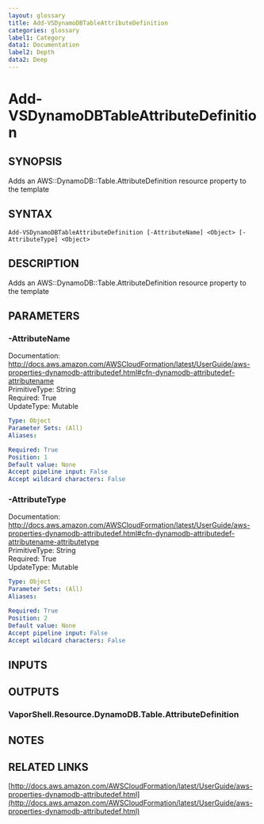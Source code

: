 ```yaml
---
layout: glossary
title: Add-VSDynamoDBTableAttributeDefinition
categories: glossary
label1: Category
data1: Documentation
label2: Depth
data2: Deep
---
```


# Add-VSDynamoDBTableAttributeDefinition

## SYNOPSIS
Adds an AWS::DynamoDB::Table.AttributeDefinition resource property to the template

## SYNTAX

```
Add-VSDynamoDBTableAttributeDefinition [-AttributeName] <Object> [-AttributeType] <Object>
```

## DESCRIPTION
Adds an AWS::DynamoDB::Table.AttributeDefinition resource property to the template

## PARAMETERS

### -AttributeName
Documentation: http://docs.aws.amazon.com/AWSCloudFormation/latest/UserGuide/aws-properties-dynamodb-attributedef.html#cfn-dynamodb-attributedef-attributename    
PrimitiveType: String    
Required: True    
UpdateType: Mutable

```yaml
Type: Object
Parameter Sets: (All)
Aliases: 

Required: True
Position: 1
Default value: None
Accept pipeline input: False
Accept wildcard characters: False
```

### -AttributeType
Documentation: http://docs.aws.amazon.com/AWSCloudFormation/latest/UserGuide/aws-properties-dynamodb-attributedef.html#cfn-dynamodb-attributedef-attributename-attributetype    
PrimitiveType: String    
Required: True    
UpdateType: Mutable

```yaml
Type: Object
Parameter Sets: (All)
Aliases: 

Required: True
Position: 2
Default value: None
Accept pipeline input: False
Accept wildcard characters: False
```

## INPUTS

## OUTPUTS

### VaporShell.Resource.DynamoDB.Table.AttributeDefinition

## NOTES

## RELATED LINKS

[http://docs.aws.amazon.com/AWSCloudFormation/latest/UserGuide/aws-properties-dynamodb-attributedef.html](http://docs.aws.amazon.com/AWSCloudFormation/latest/UserGuide/aws-properties-dynamodb-attributedef.html)

